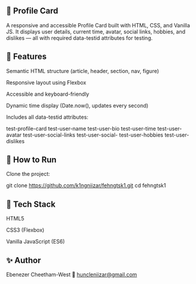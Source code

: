 ## 🪪 Profile Card

A responsive and accessible Profile Card built with HTML, CSS, and Vanilla JS.
It displays user details, current time, avatar, social links, hobbies, and dislikes — all with required data-testid attributes for testing.

## 🚀 Features

Semantic HTML structure (article, header, section, nav, figure)

Responsive layout using Flexbox

Accessible and keyboard-friendly

Dynamic time display (Date.now(), updates every second)

Includes all data-testid attributes:

test-profile-card
test-user-name
test-user-bio
test-user-time
test-user-avatar
test-user-social-links
test-user-social-<network>
test-user-hobbies
test-user-dislikes

## 🧭 How to Run

Clone the project:

git clone https://github.com/k1ngniizar/fehngtsk1.git
cd fehngtsk1

## 🧠 Tech Stack

HTML5

CSS3 (Flexbox)

Vanilla JavaScript (ES6)

## ✨ Author

Ebenezer Cheetham-West
📧 huncleniizar@gmail.com
